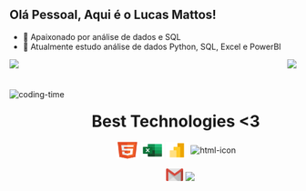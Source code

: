 ## Olá Pessoal, Aqui é o Lucas Mattos!
- 👀 Apaixonado por análise de dados e SQL
- 🌱 Atualmente estudo análise de dados Python, SQL, Excel e PowerBI
<div>
  
  <img  height="180em" src="https://github-readme-stats.vercel.app/api?username=lucasmattos1&show_icons=true&theme=great-gatsby&include_all_commits=true&count_private=true"/>
  <img align="right" height="180em" src="https://github-readme-stats.vercel.app/api/top-langs/?username=lucasmattos1&layout=compact&langs_count=16&theme=great-gatsby"/>
</div>
<br>

<div  align="center"> 
  <div style="display: inline_block"><br>
    <img align="left" height="250" alt="coding-time" src="code.gif">
    <h1 align="center">Best Technologies <3</h1>
    <img align="center" height="30" width="40" alt="html-icon" src="https://raw.githubusercontent.com/devicons/devicon/master/icons/html5/html5-original.svg">
    <img align="center" height="30" width="40" alt="html-icon" src="https://github.com/Lucasmattos1/Lucasmattos1/blob/main/icons8-excel.svg"> 
    <img align="center" height="30" width="40" alt="html-icon" src="https://github.com/Lucasmattos1/Lucasmattos1/blob/main/icons8-power-bi-2021.svg"> 
    <img align="center" height="30" width="40" alt="html-icon"src="https://cdn.jsdelivr.net/gh/devicons/devicon@latest/icons/azuresqldatabase/azuresqldatabase-original.svg" />
     </div>
<br> 
      
<div> 
  <a href = "mailto:lucas07dias@gmail.com"><img img width="30" src="gmail.svg" target="_blank"></a>
  <a href="https://www.linkedin.com/in/lucas-mattos-94398a187/" target="_blank"><img src="https://img.shields.io/badge/-LinkedIn-%230077B5?style=for-the-badge&logo=linkedin&logoColor=white" target="_blank"></a>  
  </br>
</div>
